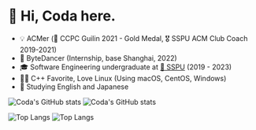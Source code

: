 # 👋 Hi, Coda here.

* 💡 ACMer (🥇 CCPC Guilin 2021 - Gold Medal, 🎖 SSPU ACM Club Coach 2019-2021)
* 🧳 ByteDancer (Internship, base Shanghai, 2022)
* 🎓 Software Engineering undergraduate at [🏫 SSPU](https://sspu.edu.cn/) (2019 - 2023)
* 👨‍💻 C++ Favorite, Love Linux (Using macOS, CentOS, Windows)
* 🎏 Studying English and Japanese

![Coda's GitHub stats](https://github-readme-stats.vercel.app/api?username=CodaChan&show_icons=true&include_all_commits=true#gh-light-mode-only)
![Coda's GitHub stats](https://github-readme-stats.vercel.app/api?username=CodaChan&show_icons=true&include_all_commits=true&theme=dark#gh-dark-mode-only)

![Top Langs](https://github-readme-stats.vercel.app/api/top-langs/?username=CodaChan&layout=compact&langs_count=8&include_all_commits=true#gh-light-mode-only)
![Top Langs](https://github-readme-stats.vercel.app/api/top-langs/?username=CodaChan&layout=compact&langs_count=8&include_all_commits=true&theme=dark#gh-dark-mode-only)
